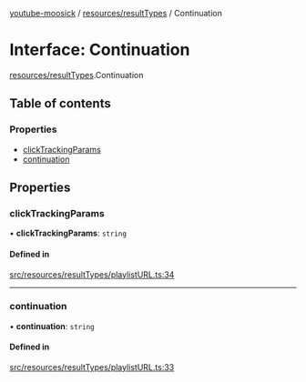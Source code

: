 [youtube-moosick](../README.md) / [resources/resultTypes](../modules/resources_resultTypes.md) / Continuation

# Interface: Continuation

[resources/resultTypes](../modules/resources_resultTypes.md).Continuation

## Table of contents

### Properties

- [clickTrackingParams](resources_resultTypes.Continuation.md#clicktrackingparams)
- [continuation](resources_resultTypes.Continuation.md#continuation)

## Properties

### clickTrackingParams

• **clickTrackingParams**: `string`

#### Defined in

[src/resources/resultTypes/playlistURL.ts:34](https://github.com/EvasiveXkiller/youtube-moosick/blob/a8c55cd/src/resources/resultTypes/playlistURL.ts#L34)

___

### continuation

• **continuation**: `string`

#### Defined in

[src/resources/resultTypes/playlistURL.ts:33](https://github.com/EvasiveXkiller/youtube-moosick/blob/a8c55cd/src/resources/resultTypes/playlistURL.ts#L33)
